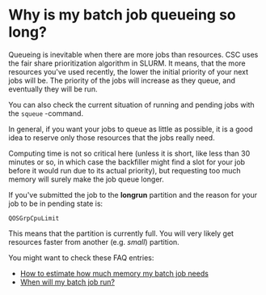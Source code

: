 # Why is my batch job queueing so long?

Queueing is inevitable when there are more jobs than resources. CSC uses the fair share prioritization algorithm in SLURM. It means, that the more resources you've used recently, the lower the initial priority of your next jobs will be. The priority of the jobs will increase as they queue, and eventually they will be run.

You can also check the current situation of running and pending jobs with the `squeue` -command.

In general, if you want your jobs to queue as little as possible, it is a good idea to reserve only those resources that 
the jobs really need.

Computing time is not so critical here (unless it is short, like less than 30 minutes or so, in which case the backfiller might find a slot for your job before it would run due to its actual priority), but requesting too much memory will surely make the job queue longer.

If you've submitted the job to the **longrun** partition and the reason for your job to be in pending state is:
```
QOSGrpCpuLimit
```
This means that the partition is currently full. You will very likely get resources faster from another (e.g. _small_) partition.

You might want to check these FAQ entries:

* [How to estimate how much memory my batch job needs](how-much-memory-my-job-needs.md)
* [When will my batch job run?](when-will-my-job-run.md)

